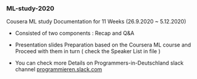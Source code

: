 ### ML-study-2020 
Cousera ML study Documentation for 11 Weeks (26.9.2020 ~ 5.12.2020) 

* Consisted of two components :  Recap and Q&A 

* Presentation slides Preparation based on the Coursera ML course and Proceed with them in turn ( check the Speaker List in file )

* You can check more Details on Programmers-in-Deutschland slack channel  [programmieren.slack.com](programmieren.slack.com)
